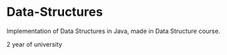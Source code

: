 # Data-Structures
Implementation of Data Structures in Java, made in Data Structure course.

2 year of university
